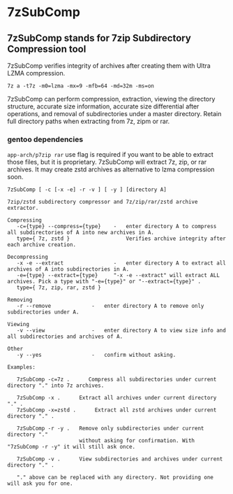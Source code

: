 # 7zSubComp

## 7zSubComp stands for 7zip Subdirectory Compression tool

7zSubComp verifies integrity of archives after creating them with Ultra LZMA compression. 

```7z a -t7z -m0=lzma -mx=9 -mfb=64 -md=32m -ms=on```

7zSubComp can perform compression, extraction, viewing the directory structure, accurate size information, accurate size differential after operations, and removal of subdirectories under a master directory. Retain full directory paths when extracting from 7z, zipm or rar.

### gentoo dependencies
```app-arch/p7zip rar``` use flag is required if you want to be able to extract those files, but it is proprietary.
7zSubComp will extract 7z, zip, or rar archives. It may create zstd archives as alternative to lzma compression soon.

```
7zSubComp [ -c [-x -e] -r -v ] [ -y ] [directory A]

7zip/zstd subdirectory compressor and 7z/zip/rar/zstd archive extractor.

Compressing
   -c={type} --compress={type}    -   enter directory A to compress all subdirectories of A into new archives in A.
   type={ 7z, zstd }                  Verifies archive integrity after each archive creation.

Decompressing
   -x -e --extract                -   enter directory A to extract all archives of A into subdirectories in A.
   -e={type} --extract={type}     "-x -e --extract" will extract ALL archives. Pick a type with "-e={type}" or "--extract={type}" .
   type={ 7z, zip, rar, zstd }

Removing
   -r --remove             -   enter directory A to remove only subdirectories under A.

Viewing
   -v --view               -   enter directory A to view size info and all subdirectories and archives of A.

Other
   -y --yes                -   confirm without asking.

Examples:

   7zSubComp -c=7z .      Compress all subdirectories under current directory "." into 7z archives.

   7zSubComp -x .      Extract all archives under current directory "." .
   7zSubComp -x=zstd .      Extract all zstd archives under current directory "." .

   7zSubComp -r -y .   Remove only subdirectories under current directory "."
                       without asking for confirmation. With "7zSubComp -r -y" it will still ask once.

   7zSubComp -v .      View subdirectories and archives under current directory "." .

   "." above can be replaced with any directory. Not providing one will ask you for one.
```
